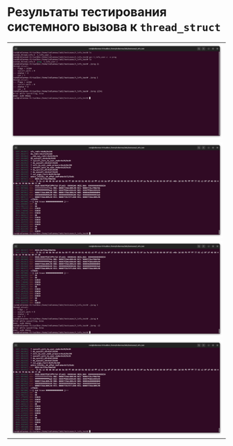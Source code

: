 # Результаты тестирования системного вызова к `thread_struct`

||
|:-:|
|![1](/src/t_info/userspace/img/1.jpg)|
|![2](/src/t_info/userspace/img/2.jpg)|
|![3](/src/t_info/userspace/img/3.jpg)|
|![4](/src/t_info/userspace/img/4.jpg)|
